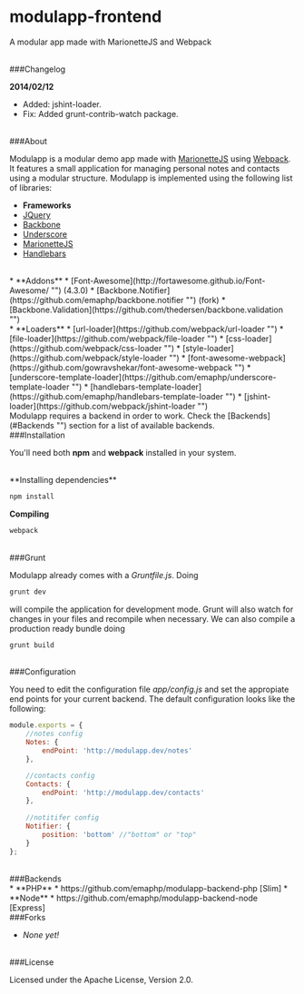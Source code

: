 modulapp-frontend
=================

A modular app made with MarionetteJS and Webpack

<br/>
###Changelog

**2014/02/12**

 * Added: jshint-loader.
 * Fix: Added grunt-contrib-watch package.

<br/>
###About

Modulapp is a modular demo app made with [MarionetteJS](http://marionettejs.com/ "") using [Webpack](http://webpack.github.io/ ""). It features a small application for managing personal notes and contacts using a modular structure. Modulapp is implemented using the following list of libraries:

 * **Frameworks**
  * [JQuery](http://jquery.com/ "")
  * [Backbone](http://backbonejs.org/ "")
  * [Underscore](http://underscorejs.org/ "")
  * [MarionetteJS](http://marionettejs.com/ "")
  * [Handlebars](http://handlebarsjs.com/ "")
 
<br/>
 * **Addons**
  * [Font-Awesome](http://fortawesome.github.io/Font-Awesome/ "") (4.3.0)
  * [Backbone.Notifier](https://github.com/emaphp/backbone.notifier "") (fork)
  * [Backbone.Validation](https://github.com/thedersen/backbone.validation "")

<br/>
 * **Loaders**
  * [url-loader](https://github.com/webpack/url-loader "")
  * [file-loader](https://github.com/webpack/file-loader "")
  * [css-loader](https://github.com/webpack/css-loader "")
  * [style-loader](https://github.com/webpack/style-loader "")
  * [font-awesome-webpack](https://github.com/gowravshekar/font-awesome-webpack "")
  * [underscore-template-loader](https://github.com/emaphp/underscore-template-loader "")
  * [handlebars-template-loader](https://github.com/emaphp/handlebars-template-loader "")
  * [jshint-loader](https://github.com/webpack/jshint-loader "")

<br/>
Modulapp requires a backend in order to work. Check the [Backends](#Backends "") section for a list of available backends.

<br/>
###Installation

You'll need both **npm** and **webpack** installed in your system.

<br/>
**Installing dependencies**

```bash
npm install
```

**Compiling**

```bash
webpack
```

<br/>
###Grunt

Modulapp already comes with a *Gruntfile.js*. Doing 

```bash
grunt dev
```

will compile the application for development mode. Grunt will also watch for changes in your files and recompile when necessary. We can also compile a production ready bundle doing

```bash
grunt build
```

<br/>
###Configuration

You need to edit the configuration file *app/config.js* and set the appropiate end points for your current backend. The default configuration looks like the following:

```javascript
module.exports = {
    //notes config
    Notes: {
        endPoint: 'http://modulapp.dev/notes'
    },

    //contacts config
    Contacts: {
        endPoint: 'http://modulapp.dev/contacts'
    },
    
    //notitifer config
    Notifier: {
        position: 'bottom' //"bottom" or "top"
    }
};
```

<br/>
###Backends

<br/>
* **PHP**
 * https://github.com/emaphp/modulapp-backend-php [Slim]
* **Node**
 * https://github.com/emaphp/modulapp-backend-node [Express]

<br/>
###Forks

 * *None yet!*

<br/>
###License

Licensed under the Apache License, Version 2.0.